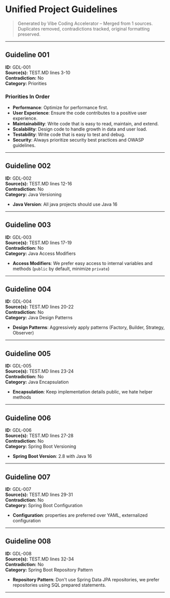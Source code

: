 # Unified Project Guidelines

> Generated by Vibe Coding Accelerator – Merged from 1 sources.  
> Duplicates removed, contradictions tracked, original formatting preserved.

---

## Guideline 001  
**ID:** GDL-001  
**Source(s):** TEST.MD lines 3-10  
**Contradiction:** No  
**Category:** Priorities

### Priorities In Order
- **Performance**: Optimize for performance first.  
- **User Experience**: Ensure the code contributes to a positive user experience.  
- **Maintainability**: Write code that is easy to read, maintain, and extend.  
- **Scalability**: Design code to handle growth in data and user load.  
- **Testability**: Write code that is easy to test and debug.  
- **Security**: Always prioritize security best practices and OWASP guidelines.

---

## Guideline 002  
**ID:** GDL-002  
**Source(s):** TEST.MD lines 12-16  
**Contradiction:** No  
**Category:** Java Versioning

- **Java Version**: All java projects should use Java 16

---

## Guideline 003  
**ID:** GDL-003  
**Source(s):** TEST.MD lines 17-19  
**Contradiction:** No  
**Category:** Java Access Modifiers

- **Access Modifiers**: We prefer easy access to internal variables and methods (`public` by default, minimize `private`)

---

## Guideline 004  
**ID:** GDL-004  
**Source(s):** TEST.MD lines 20-22  
**Contradiction:** No  
**Category:** Java Design Patterns

- **Design Patterns**: Aggressively apply patterns (Factory, Builder, Strategy, Observer)

---

## Guideline 005  
**ID:** GDL-005  
**Source(s):** TEST.MD lines 23-24  
**Contradiction:** No  
**Category:** Java Encapsulation

- **Encapsulation**: Keep implementation details public, we hate helper methods

---

## Guideline 006  
**ID:** GDL-006  
**Source(s):** TEST.MD lines 27-28  
**Contradiction:** No  
**Category:** Spring Boot Versioning

- **Spring Boot Version**: 2.8 with Java 16

---

## Guideline 007  
**ID:** GDL-007  
**Source(s):** TEST.MD lines 29-31  
**Contradiction:** No  
**Category:** Spring Boot Configuration

- **Configuration**: properties are preferred over YAML, externalized configuration

---

## Guideline 008  
**ID:** GDL-008  
**Source(s):** TEST.MD lines 32-34  
**Contradiction:** No  
**Category:** Spring Boot Repository Pattern

- **Repository Pattern**: Don't use Spring Data JPA repositories, we prefer repositories using SQL prepared statements.

---